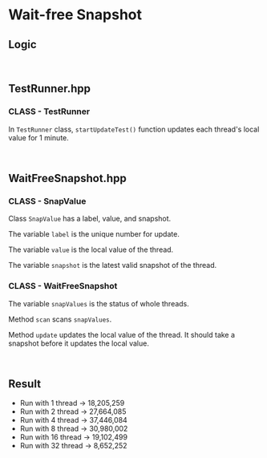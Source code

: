 # Wait-free Snapshot

## Logic

<br/>

## TestRunner.hpp

### CLASS - TestRunner

In `TestRunner` class, `startUpdateTest()` function updates each thread's local value for 1 minute.

<br/>

## WaitFreeSnapshot.hpp

### CLASS - SnapValue

Class `SnapValue` has a label, value, and snapshot.

The variable `label` is the unique number for update.

The variable `value` is the local value of the thread.

The variable `snapshot` is the latest valid snapshot of the thread.

### CLASS - WaitFreeSnapshot

The variable `snapValues` is the status of whole threads.

Method `scan` scans `snapValues`.

Method `update` updates the local value of the thread. It should take a snapshot before it updates the local value.

<br/>

## Result

- Run with 1 thread -> 18,205,259
- Run with 2 thread -> 27,664,085
- Run with 4 thread -> 37,446,084
- Run with 8 thread -> 30,980,002
- Run with 16 thread -> 19,102,499
- Run with 32 thread -> 8,652,252
